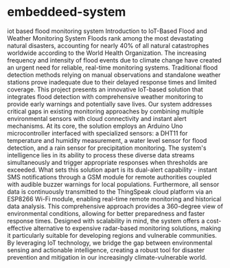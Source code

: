 # embeddeed-system
iot based flood monitoring system
Introduction to IoT-Based Flood and Weather Monitoring System 
Floods rank among the most devastating natural disasters, accounting for nearly 40% of all natural catastrophes worldwide according to the World Health Organization. The increasing frequency and intensity of flood events due to climate change have created an urgent need for reliable, real-time monitoring systems. Traditional flood detection methods relying on manual observations and standalone weather stations prove inadequate due to their delayed response times and limited coverage. This project presents an innovative IoT-based solution that integrates flood detection with comprehensive weather monitoring to provide early warnings and potentially save lives.
Our system addresses critical gaps in existing monitoring approaches by combining multiple environmental sensors with cloud connectivity and instant alert mechanisms. At its core, the solution employs an Arduino Uno microcontroller interfaced with specialized sensors: a DHT11 for temperature and humidity measurement, a water level sensor for flood detection, and a rain sensor for precipitation monitoring. The system's intelligence lies in its ability to process these diverse data streams simultaneously and trigger appropriate responses when thresholds are exceeded.
What sets this solution apart is its dual-alert capability - instant SMS notifications through a GSM module for remote authorities coupled with audible buzzer warnings for local populations. Furthermore, all sensor data is continuously transmitted to the ThingSpeak cloud platform via an ESP8266 Wi-Fi module, enabling real-time remote monitoring and historical data analysis. This comprehensive approach provides a 360-degree view of environmental conditions, allowing for better preparedness and faster response times.
Designed with scalability in mind, the system offers a cost-effective alternative to expensive radar-based monitoring solutions, making it particularly suitable for developing regions and vulnerable communities. By leveraging IoT technology, we bridge the gap between environmental sensing and actionable intelligence, creating a robust tool for disaster prevention and mitigation in our increasingly climate-vulnerable world.


